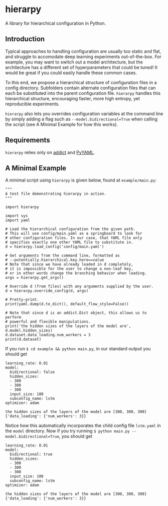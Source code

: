 # hierarpy
A library for hierarchical configuration in Python.

## Introduction

Typical approaches to handling configuration are usually too static and flat, and struggle to accomodate deep learning experiments out-of-the-box. For example, you may want to switch out a model architecture, but the architecture has a different set of hyperparameters that could be tuned! It would be great if you could easily handle these common cases.

To this end, we propose a hierarchical structure of configuration files in a config directory. Subfolders contain alternate configuration files that can each be substituted into the parent configuration file. `hierarpy` handles this hierarchical structure, encouraging faster, more high entropy, yet reproducible experiments.

`hierarpy` also lets you overrides  configuration variables at the command line by simply adding a flag such as `--model.bidirectional=True` when calling the script (see A Minimal Example for how this works).

## Requirements

`hierarpy` relies only on [addict](https://github.com/mewwts/addict) and [PyYAML](https://pypi.org/project/PyYAML/).

## A Minimal Example

A minimal script using `hierarpy` is given below, found at `example/main.py`:

```
"""
A test file demonstrating hierarpy in action.
"""

import hierarpy

import sys
import yaml

# Load the hierarchical configuration from the given path.
# This will use config/main.yaml as a springboard to look for
# other configuration files. In our case, that YAML file only
# specifies exactly one other YAML file to substitute in.
d = hierarpy.load_config('config/main.yaml')

# Get arguments from the command line, formatted as
# --potentially.hierarchical.key.here==value
# Note that since we have already loaded in d completely,
# it is impossible for the user to change a non-leaf key,
# or in other words change the branching behavior when loading.
args = hierarpy.get_args()

# Override d (from files) with any arguments supplied by the user.
d = hierarpy.override_config(d, args)

# Pretty-print.
print(yaml.dump(d.to_dict(), default_flow_style=False))

# Note that since d is an addict.Dict object, this allows us to perform
# powerful and flexible manipulations.
print('the hidden sizes of the layers of the model are', d.model.hidden_sizes)
d.dataset.data_loading.num_workers = 3
print(d.dataset)
```

If you run `$ cd example && python main.py`, in our standard output you should get

```
learning_rate: 0.01
model:
  bidirectional: false
  hidden_sizes:
  - 300
  - 300
  - 300
  input_size: 100
  subconfig_name: lstm
optimizer: adam

the hidden sizes of the layers of the model are [300, 300, 300]
{'data_loading': {'num_workers': 3}}
```

Notice how this automatically incorporates the child config file `lstm.yaml` in the `model` directory. Now if you try running `$ python main.py --model.bidirectional=True`, you should get
```
learning_rate: 0.01
model:
  bidirectional: true
  hidden_sizes:
  - 300
  - 300
  - 300
  input_size: 100
  subconfig_name: lstm
optimizer: adam

the hidden sizes of the layers of the model are [300, 300, 300]
{'data_loading': {'num_workers': 3}}
```
